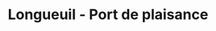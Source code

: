 ---
title: "Longueuil - Port de plaisance"
url: /longueuil/longueuil-port-de-plaisance/
shop: Tickets
---